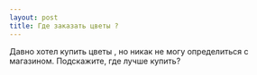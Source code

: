 ```yaml
---
layout: post 
title: Где заказать цветы ? 
--- 
```

Давно хотел купить цветы , но никак не могу определиться с магазином. Подскажите, где лучше купить?